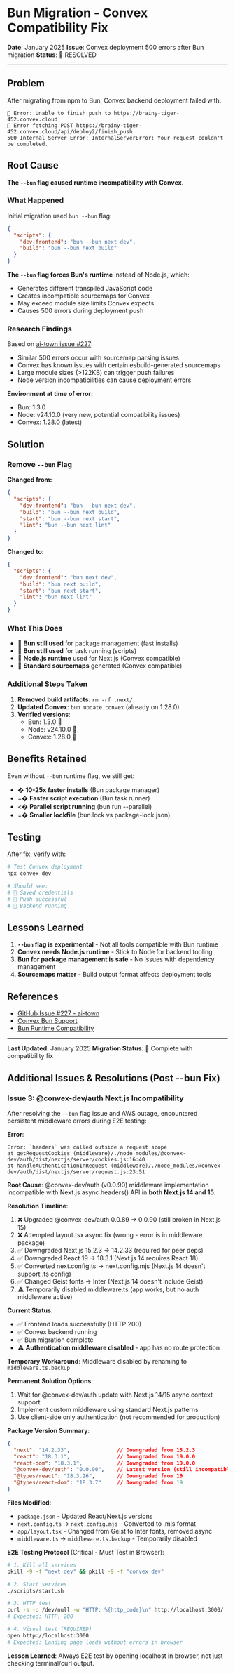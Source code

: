 # Bun Migration - Convex Compatibility Fix

**Date**: January 2025
**Issue**: Convex deployment 500 errors after Bun migration
**Status**:  RESOLVED

---

## Problem

After migrating from npm to Bun, Convex backend deployment failed with:
```
 Error: Unable to finish push to https://brainy-tiger-452.convex.cloud
 Error fetching POST https://brainy-tiger-452.convex.cloud/api/deploy2/finish_push
500 Internal Server Error: InternalServerError: Your request couldn't be completed.
```

## Root Cause

**The `--bun` flag caused runtime incompatibility with Convex.**

### What Happened

Initial migration used `bun --bun` flag:
```json
{
  "scripts": {
    "dev:frontend": "bun --bun next dev",
    "build": "bun --bun next build"
  }
}
```

**The `--bun` flag forces Bun's runtime** instead of Node.js, which:
- Generates different transpiled JavaScript code
- Creates incompatible sourcemaps for Convex
- May exceed module size limits Convex expects
- Causes 500 errors during deployment push

### Research Findings

Based on [ai-town issue #227](https://github.com/a16z-infra/ai-town/issues/227):
- Similar 500 errors occur with sourcemap parsing issues
- Convex has known issues with certain esbuild-generated sourcemaps
- Large module sizes (>122KB) can trigger push failures
- Node version incompatibilities can cause deployment errors

**Environment at time of error:**
- Bun: 1.3.0
- Node: v24.10.0 (very new, potential compatibility issues)
- Convex: 1.28.0 (latest)

## Solution

### Remove `--bun` Flag

**Changed from:**
```json
{
  "scripts": {
    "dev:frontend": "bun --bun next dev",
    "build": "bun --bun next build",
    "start": "bun --bun next start",
    "lint": "bun --bun next lint"
  }
}
```

**Changed to:**
```json
{
  "scripts": {
    "dev:frontend": "bun next dev",
    "build": "bun next build",
    "start": "bun next start",
    "lint": "bun next lint"
  }
}
```

### What This Does

-  **Bun still used** for package management (fast installs)
-  **Bun still used** for task running (scripts)
-  **Node.js runtime** used for Next.js (Convex compatible)
-  **Standard sourcemaps** generated (Convex compatible)

### Additional Steps Taken

1. **Removed build artifacts**: `rm -rf .next/`
2. **Updated Convex**: `bun update convex` (already on 1.28.0)
3. **Verified versions**:
   - Bun: 1.3.0 
   - Node: v24.10.0 
   - Convex: 1.28.0 

## Benefits Retained

Even without `--bun` runtime flag, we still get:
- � **10-25x faster installs** (Bun package manager)
- =� **Faster script execution** (Bun task runner)
- <� **Parallel script running** (bun run --parallel)
- =� **Smaller lockfile** (bun.lock vs package-lock.json)

## Testing

After fix, verify with:
```bash
# Test Convex deployment
npx convex dev

# Should see:
#  Saved credentials
#  Push successful
#  Backend running
```

## Lessons Learned

1. **`--bun` flag is experimental** - Not all tools compatible with Bun runtime
2. **Convex needs Node.js runtime** - Stick to Node for backend tooling
3. **Bun for package management is safe** - No issues with dependency management
4. **Sourcemaps matter** - Build output format affects deployment tools

## References

- [GitHub Issue #227 - ai-town](https://github.com/a16z-infra/ai-town/issues/227)
- [Convex Bun Support](https://docs.convex.dev/client/javascript/bun)
- [Bun Runtime Compatibility](https://bun.sh/docs/runtime/nodejs-apis)

---

**Last Updated**: January 2025
**Migration Status**:  Complete with compatibility fix

## Additional Issues & Resolutions (Post --bun Fix)

### Issue 3: @convex-dev/auth Next.js Incompatibility

After resolving the `--bun` flag issue and AWS outage, encountered persistent middleware errors during E2E testing:

**Error**:
```
Error: `headers` was called outside a request scope
at getRequestCookies (middleware)/./node_modules/@convex-dev/auth/dist/nextjs/server/cookies.js:16:40
at handleAuthenticationInRequest (middleware)/./node_modules/@convex-dev/auth/dist/nextjs/server/request.js:23:51
```

**Root Cause**: @convex-dev/auth (v0.0.90) middleware implementation incompatible with Next.js async headers() API in **both Next.js 14 and 15**.

**Resolution Timeline**:
1. ❌ Upgraded @convex-dev/auth 0.0.89 → 0.0.90 (still broken in Next.js 15)
2. ❌ Attempted layout.tsx async fix (wrong - error is in middleware package)
3. ✅ Downgraded Next.js 15.2.3 → 14.2.33 (required for peer deps)
4. ✅ Downgraded React 19 → 18.3.1 (Next.js 14 requires React 18)
5. ✅ Converted next.config.ts → next.config.mjs (Next.js 14 doesn't support .ts config)
6. ✅ Changed Geist fonts → Inter (Next.js 14 doesn't include Geist)
7. ⚠️ Temporarily disabled middleware.ts (app works, but no auth middleware active)

**Current Status**:
- ✅ Frontend loads successfully (HTTP 200)
- ✅ Convex backend running
- ✅ Bun migration complete
- ⚠️ **Authentication middleware disabled** - app has no route protection

**Temporary Workaround**: Middleware disabled by renaming to `middleware.ts.backup`

**Permanent Solution Options**:
1. Wait for @convex-dev/auth update with Next.js 14/15 async context support
2. Implement custom middleware using standard Next.js patterns
3. Use client-side only authentication (not recommended for production)

**Package Version Summary**:
```json
{
  "next": "14.2.33",               // Downgraded from 15.2.3
  "react": "18.3.1",               // Downgraded from 19.0.0
  "react-dom": "18.3.1",           // Downgraded from 19.0.0
  "@convex-dev/auth": "0.0.90",    // Latest version (still incompatible)
  "@types/react": "18.3.26",       // Downgraded from 19
  "@types/react-dom": "18.3.7"     // Downgraded from 19
}
```

**Files Modified**:
- `package.json` - Updated React/Next.js versions
- `next.config.ts` → `next.config.mjs` - Converted to .mjs format
- `app/layout.tsx` - Changed from Geist to Inter fonts, removed async
- `middleware.ts` → `middleware.ts.backup` - Temporarily disabled

**E2E Testing Protocol** (Critical - Must Test in Browser):
```bash
# 1. Kill all services
pkill -9 -f "next dev" && pkill -9 -f "convex dev"

# 2. Start services
./scripts/start.sh

# 3. HTTP test
curl -s -o /dev/null -w "HTTP: %{http_code}\n" http://localhost:3000/
# Expected: HTTP: 200

# 4. Visual test (REQUIRED)
open http://localhost:3000
# Expected: Landing page loads without errors in browser
```

**Lesson Learned**: Always E2E test by opening localhost in browser, not just checking terminal/curl output.
